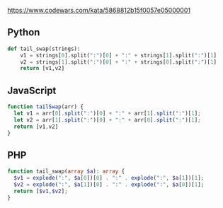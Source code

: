 https://www.codewars.com/kata/5868812b15f0057e05000001

## Python
```python
def tail_swap(strings):
    v1 = strings[0].split(":")[0] + ":" + strings[1].split(":")[1]
    v2 = strings[1].split(":")[0] + ":" + strings[0].split(":")[1]
    return [v1,v2]
```

## JavaScript
```js
function tailSwap(arr) {
  let v1 = arr[0].split(":")[0] + ":" + arr[1].split(":")[1];
  let v2 = arr[1].split(":")[0] + ":" + arr[0].split(":")[1];
  return [v1,v2]
}
```

## PHP
```php
function tail_swap(array $a): array {
  $v1 = explode(":", $a[0])[0] . ":" . explode(":", $a[1])[1];
  $v2 = explode(":", $a[1])[0] . ":" . explode(":", $a[0])[1];
  return [$v1,$v2];
}
```